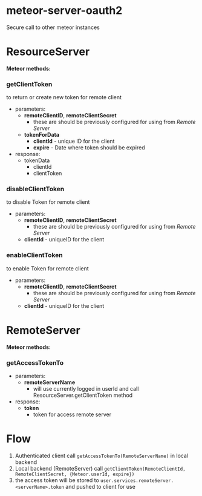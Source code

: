 # meteor-server-oauth2
Secure call to other meteor instances

# ResourceServer
**Meteor methods:**
### getClientToken
to return or create new token for remote client
* parameters:
  * **remoteClientID**, **remoteClientSecret**
    * these are should be previously configured for using from *Remote Server*
  * **tokenForData**
    * **clientId** - unique ID for the client
    * **expire** - Date where token should be expired
* response:
  * tokenData
    * clientId
    * clientToken

### disableClientToken
to disable Token for remote client
* parameters:
  * **remoteClientID**, **remoteClientSecret**
    * these are should be previously configured for using from *Remote Server*
  * **clientId** - uniqueID for the client

### enableClientToken
to enable Token for remote client
* parameters:
  * **remoteClientID**, **remoteClientSecret**
    * these are should be previously configured for using from *Remote Server*
  * **clientId** - uniqueID for the client

# RemoteServer
**Meteor methods:**
### getAccessTokenTo
* parameters:
  * **remoteServerName**
    * will use currently logged in userId and call ResourceServer.getClientToken method
* response:
  * **token**
    * token for access remote server

# Flow
1. Authenticated client call `getAccessTokenTo(RemoteServerName)` in local backend
2. Local backend (RemoteServer) call `getClientToken(RemoteClientId, RemoteClientSecret, {Meteor.userId, expire})`
3. the access token will be stored to `user.services.remoteServer.<serverName>.token` and pushed to client for use
